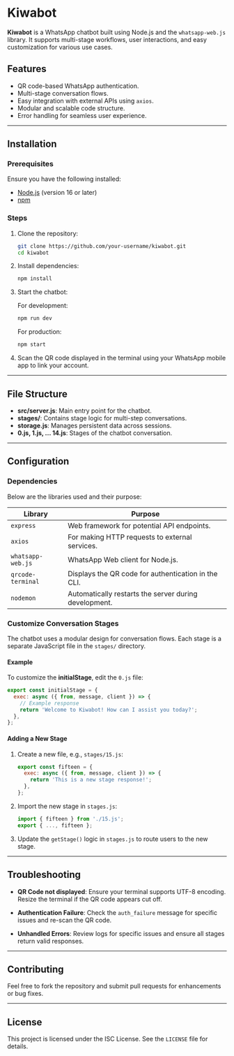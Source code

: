 
# Kiwabot

**Kiwabot** is a WhatsApp chatbot built using Node.js and the `whatsapp-web.js` library. It supports multi-stage workflows, user interactions, and easy customization for various use cases.

## Features

- QR code-based WhatsApp authentication.
- Multi-stage conversation flows.
- Easy integration with external APIs using `axios`.
- Modular and scalable code structure.
- Error handling for seamless user experience.

---

## Installation

### Prerequisites

Ensure you have the following installed:

- [Node.js](https://nodejs.org/) (version 16 or later)
- [npm](https://www.npmjs.com/)

### Steps

1. Clone the repository:

   ```bash
   git clone https://github.com/your-username/kiwabot.git
   cd kiwabot
   ```

2. Install dependencies:

   ```bash
   npm install
   ```

3. Start the chatbot:

   For development:

   ```bash
   npm run dev
   ```

   For production:

   ```bash
   npm start
   ```

4. Scan the QR code displayed in the terminal using your WhatsApp mobile app to link your account.

---

## File Structure

- **src/server.js**: Main entry point for the chatbot.
- **stages/**: Contains stage logic for multi-step conversations.
- **storage.js**: Manages persistent data across sessions.
- **0.js, 1.js, ... 14.js**: Stages of the chatbot conversation.

---

## Configuration

### Dependencies

Below are the libraries used and their purpose:

| Library               | Purpose                                             |
|-----------------------|-----------------------------------------------------|
| `express`             | Web framework for potential API endpoints.          |
| `axios`               | For making HTTP requests to external services.      |
| `whatsapp-web.js`     | WhatsApp Web client for Node.js.                    |
| `qrcode-terminal`     | Displays the QR code for authentication in the CLI. |
| `nodemon`             | Automatically restarts the server during development.|

### Customize Conversation Stages

The chatbot uses a modular design for conversation flows. Each stage is a separate JavaScript file in the `stages/` directory.

#### Example

To customize the **initialStage**, edit the `0.js` file:

```javascript
export const initialStage = {
  exec: async ({ from, message, client }) => {
    // Example response
    return 'Welcome to Kiwabot! How can I assist you today?';
  },
};
```

#### Adding a New Stage

1. Create a new file, e.g., `stages/15.js`:

   ```javascript
   export const fifteen = {
     exec: async ({ from, message, client }) => {
       return 'This is a new stage response!';
     },
   };
   ```

2. Import the new stage in `stages.js`:

   ```javascript
   import { fifteen } from './15.js';
   export { ..., fifteen };
   ```

3. Update the `getStage()` logic in `stages.js` to route users to the new stage.

---

## Troubleshooting

- **QR Code not displayed**:
  Ensure your terminal supports UTF-8 encoding. Resize the terminal if the QR code appears cut off.
  
- **Authentication Failure**:
  Check the `auth_failure` message for specific issues and re-scan the QR code.

- **Unhandled Errors**:
  Review logs for specific issues and ensure all stages return valid responses.

---

## Contributing

Feel free to fork the repository and submit pull requests for enhancements or bug fixes.

---

## License

This project is licensed under the ISC License. See the `LICENSE` file for details.
